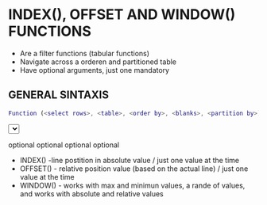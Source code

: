 # INDEX(), OFFSET AND WINDOW() FUNCTIONS

- Are a filter functions (tabular functions)
- Navigate across a orderen and partitioned table
- Have optional arguments, just one mandatory

## GENERAL SINTAXIS

```m
Function (<select rows>, <table>, <order by>, <blanks>, <partition by>)
```
<select rows> mandatory
<table> optional
<order by> optional
<blanks> optional
<partition by> optional

- INDEX() -line postition in absolute value / just one value at the time
- OFFSET() - relative position value (based on the actual line) / just one value at the time
- WINDOW() - works with max and minimun values, a rande of values, and works with absolute and relative values



